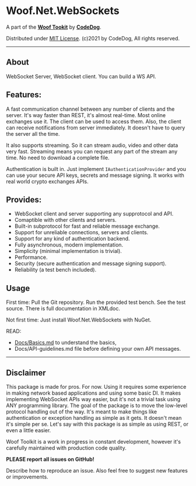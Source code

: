 ﻿# Woof.Net.WebSockets

A part of the [**Woof Tookit**](../../Readme.md)
by **[CodeDog](https://www.codedog.pl)**.

Distributed under [MIT License](https://en.wikipedia.org/wiki/MIT_License).
(c)2021 by CodeDog, All rights reserved.

---

## About

WebSocket Server, WebSocket client. You can build a WS API.

## Features:

A fast communication channel between any number of clients and
the server. It's way faster than REST, it's almost real-time.
Most online exchanges use it. The client can be used to access them.
Also, the client can receive notifications from server immediately.
It doesn't have to query the server all the time.

It also supports streaming. So it can stream audio, video and other data
very fast. Streaming means you can request any part
of the stream any time. No need to download a complete file.

Authentication is built in. Just implement `IAuthenticationProvider`
and you can use your secure API keys, secrets and message signing.
It works with real world crypto exchanges APIs.

## Provides:

- WebSocket client and server supporting any supprotocol and API.
- Comaptible with other clients and servers.
- Built-in subprotocol for fast and reliable message exchange.
- Support for unreliable connections, servers and clients.
- Support for any kind of authentication backend.
- Fully asynchronous, modern implementation.
- Simplicity (minimal implementation is trivial).
- Performance.
- Security (secure authentication and message signing support).
- Reliability (a test bench included).

## Usage

First time: Pull the Git repository. Run the provided test bench.
See the test source. There is full documentation in XMLdoc.

Not first time: Just install Woof.Net.WebSockets with NuGet.

READ:
 - [Docs/Basics.md](Docs/Basics.md) to understand the basics,
 - Docs/API-guidelines.md file before defining your own API messages.

---

## Disclaimer

This package is made for pros. For now. Using it requires some experience
in making network based applications and using some basic DI.
It makes implementing WebSocket APIs way easier, but it's not a trivial task
using ANY programming library. The goal of the package is to move the low-level
protocol handling out of the way.
It's meant to make things like authentication or exception handling as simple
as it gets. It doesn't mean it's simple per se.
Let's say with this package is as simple as using REST, or even a little easier.

Woof Toolkit is a work in progress in constant development,
however it's carefully maintained with production code quality.

**PLEASE report all issues on GitHub!**

Describe how to reproduce an issue.
Also feel free to suggest new features or improvements.